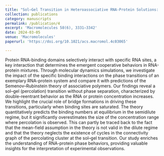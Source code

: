```yaml
---
title: "Sol–Gel Transition in Heteroassociative RNA-Protein Solutions: A Quantitative Comparison of Coarse-Grained Simulations and the Semenov–Rubinstein Theory"
collection: publications
category: manuscripts
permalink: /publication/4
excerpt: 'Macromolecules 58(6), 3331–3342'
date: 2024-03-05
venue: 'Macromolecules'
paperurl: 'https://doi.org/10.1021/acs.macromol.4c03065'

---
```

Protein RNA-binding domains selectively interact with specific RNA sites, a key interaction that determines the emergent cooperative behaviors in RNA-protein mixtures. Through molecular dynamics simulations, we investigate the impact of the specific binding interactions on the phase transitions of an exemplary RNA-protein system and compare it with predictions of the Semenov–Rubinstein theory of associative polymers. Our findings reveal a sol–gel (percolation) transition without phase separation, characterized by double-reentrant behavior as the RNA or protein concentration increases. We highlight the crucial role of bridge formations in driving these transitions, particularly when binding sites are saturated. The theory quantitatively predicts the binding numbers at equilibrium in the semidilute regime, but it significantly overestimates the size of the concentration range where percolation is observed. This can partly be traced back to the fact that the mean-field assumption in the theory is not valid in the dilute regime and that the theory neglects the existence of cycles in the connectivity graph of the percolating cluster at the sol–gel transition. Our study enriches the understanding of RNA-protein phase behaviors, providing valuable insights for the interpretation of experimental observations.
